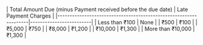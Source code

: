 | Total Amount Due (minus Payment received before the due date)    | Late Payment Charges    | |------------------------------------------------------------------|-------------------------| | Less than ₹100                                                   | None                    | | ₹500                                                             | ₹100                    | | ₹5,000                                                           | ₹750                    | | ₹8,000                                                           | ₹1,200                  | | ₹10,000                                                          | ₹1,300                  | | More than ₹10,000                                                | ₹1,300                  |

